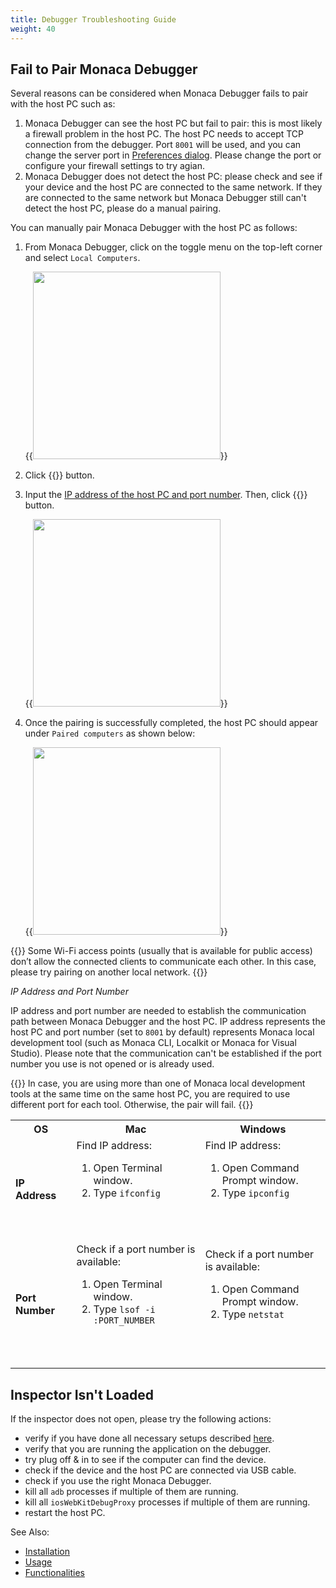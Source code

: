 ```yaml
---
title: Debugger Troubleshooting Guide
weight: 40
---
```


## Fail to Pair Monaca Debugger

Several reasons can be considered when Monaca Debugger fails to pair
with the host PC such as:

1.  Monaca Debugger can see the host PC but fail to pair: this is most
    likely a firewall problem in the host PC. The host PC needs to
    accept TCP connection from the debugger. Port `8001` will be used, and
    you can change the server port in [Preferences dialog](/en/monaca_localkit/manual/overview/#localkit-preference). Please change the
    port or configure your firewall settings to try agian.
2.  Monaca Debugger does not detect the host PC: please check and see if
    your device and the host PC are connected to the same network. If
    they are connected to the same network but Monaca Debugger still
    can't detect the host PC, please do a manual pairing.

You can manually pair Monaca Debugger with the host PC as follows:

1.  From Monaca Debugger, click on the toggle menu on the top-left
    corner and select `Local Computers`.

    {{<img src="/images/debugger/manual/troubleshooting/1.png" width="300">}}  

2.  Click {{<guilabel name="Pair the New Computer">}} button.
3.  Input the [IP address of the host PC and port number](#ip-port).
    Then, click {{<guilabel name="Pair">}} button.

    {{<img src="/images/debugger/manual/troubleshooting/2.png" width="300">}}  

4.  Once the pairing is successfully completed, the host PC should
    appear under `Paired computers` as shown below:

    {{<img src="/images/debugger/manual/troubleshooting/3.png" width="300">}}  

{{<note>}}
    Some Wi-Fi access points (usually that is available for public access) don’t allow the connected clients to communicate each other. In this case, please try pairing on another local network.
{{</note>}}

<a name="ip-port"></a>*IP Address and Port Number*

IP address and port number are needed to establish the communication
path between Monaca Debugger and the host PC. IP address represents the
host PC and port number (set to `8001` by default) represents Monaca local
development tool (such as Monaca CLI, Localkit or Monaca for Visual
Studio). Please note that the communication can't be established if the
port number you use is not opened or is already used.

{{<note>}}
    In case, you are using more than one of Monaca local development tools at the same time on the same host PC, you are required to use different port for each tool. Otherwise, the pair will fail.
{{</note>}}

<table>
    <tr>
        <th>OS</th>
        <th>Mac</th>
        <th>Windows</th>
    </tr>
    <tr>
        <td><b>IP Address</b></td>
        <td>Find IP address:
            <ol>
                <li>Open Terminal window.</li>
                <li>Type <code>ifconfig</code.</li>
            </ol>
        </td>
        <td>Find IP address:
            <ol>
                <li>Open Command Prompt window.</li>
                <li>Type <code>ipconfig</code.</li>
            </ol>
        </td>
    </tr>
    <tr>
        <td><b>Port Number</b></td>
        <td>Check if a port number is available:
            <ol>
                <li>Open Terminal window.</li>
                <li>Type <code>lsof -i :PORT_NUMBER</code.</li>
            </ol>
        </td>
        <td>Check if a port number is available:
            <ol>
                <li>Open Command Prompt window.</li>
                <li>Type <code>netstat</code.</li>
            </ol>
        </td>
    </tr>
</table>

## <a name="troubleshoot-inspector"></a> Inspector Isn't Loaded

If the inspector does not open, please try the following actions:

-   verify if you have done all necessary setups described [here](../debug/#debugger-with-local-tools).
-   verify that you are running the application on the debugger.
-   try plug off & in to see if the computer can find the device.
-   check if the device and the host PC are connected via USB cable.
-   check if you use the right Monaca Debugger.
-   kill all `adb` processes if multiple of them are running.
-   kill all `iosWebKitDebugProxy` processes if multiple of them are
    running.
-   restart the host PC.

See Also: 

- [Installation](../installation)
- [Usage](../debug)
- [Functionalities](../features)